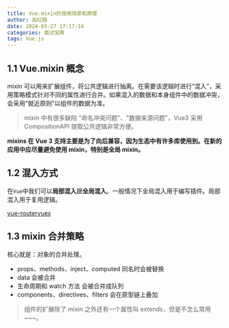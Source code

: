 ```yaml
---
title: Vue.mixin的使用场景和原理
author: 高红翔
date: 2024-03-27 17:17:14
categories: 面试宝典
tags: Vue.js
---
```


## 1.1 Vue.mixin 概念

mixin 可以用来扩展组件，将公共逻辑进行抽离。在需要该逻辑时进行“混入”，采用策略模式针对不同的属性进行合并。如果混入的数据和本身组件中的数据冲突，会采用“就近原则”以组件的数据为准。

> mixin 中有很多缺陷 "命名冲突问题"、"数据来源问题"，Vue3 采用 CompositionAPI 提取公共逻辑非常方便。

**mixins 在 Vue 3 支持主要是为了向后兼容，因为生态中有许多库使用到。在新的应用中应尽量避免使用 mixin，特别是全局 mixin。**

## 1.2 混入方式

在`Vue`中我们可以**局部混入**跟**全局混入**。一般情况下全局混入用于编写插件。局部混入用于复用逻辑。

[vue-router](https://github.com/vuejs/vue-router/blob/dev/src/install.js#L21)[vuex](https://github.com/vuejs/vuex/blob/3.x/src/store.js#L549)

## 1.3 mixin 合并策略

核心就是：对象的合并处理。

- props、methods、inject、computed 同名时会被替换
- data 会被合并
- 生命周期和 watch 方法 会被合并成队列
- components、directives、filters 会在原型链上叠加

> 组件的扩展除了 mixin 之外还有一个属性叫 extends，但是不怎么常用~~~。
